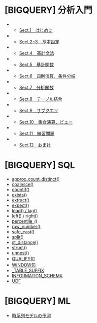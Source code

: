 # [BIGQUERY] 分析入門
- - [Sect.1　はじめに](google_bigquery)
- - [Sect.2~3　基本設定](google_bigquery_2_3)
- - [Sect.4　基計文法](google_bigquery_4)
- - [Sect.5　基計関数](google_bigquery_5)
- - [Sect.6　四則演算、条件分岐](google_bigquery_6)
- - [Sect.7　分析関数](google_bigquery_7)
- - [Sect.8　テーブル結合](google_bigquery_8)
- - [Sect.9　サブクエリ](google_bigquery_9)
- - [Sect.10　集合演算、ビュー](google_bigquery_10)
- - [Sect.11　練習問題](google_bigquery_11)
- - [Sect.12　おまけ](google_bigquery_12)


# [BIGQUERY] SQL
- [approx_count_distinct()](sql_approx_count_distinct)
- [coalesce()](sql_coalesce)
- [countif()](sql_countif)
- [exists()](sql_exists)
- [extract()](sql_extract)
- [expect()](sql_expect)
- [lead() / lag()](sql_lead)
- [left() / right()](sql_left_right)
- [percentile_()](sql_percentile)
- [row_number()](sql_row_number)
- [safe_cast()](sql_safe_cast)
- [split()](sql_split)
- [st_distance()](sql_st_distance)
- [struct()](sql_struct)
- [unnest()](sql_unnest)
- [QUALIFY句](sql_qualify)
- [WINDOW句](sql_window)
- [_TABLE_SUFFIX](sql_table_suffix)
- [INFORMATION_SCHEMA](sql_information_schema)
- [UDF](sql_udf)


# [BIGQUERY] ML
- [時系列モデルの予測](ml_time_series)
